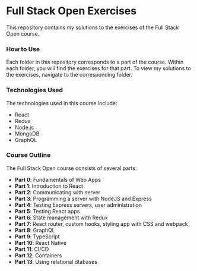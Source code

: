 # Full Stack Open Exercises

This repository contains my solutions to the exercises of the Full Stack Open course.

### How to Use

Each folder in this repository corresponds to a part of the course. Within each folder, you will find the exercises for that part. To view my solutions to the exercises, navigate to the corresponding folder.

### Technologies Used

The technologies used in this course include:

- React
- Redux
- Node.js
- MongoDB
- GraphQL

### Course Outline

The Full Stack Open course consists of several parts:

- **Part 0**: Fundamentals of Web Apps
- **Part 1**: Introduction to React
- **Part 2**: Communicating with server
- **Part 3**: Programming a server with NodeJS and Express
- **Part 4**: Testing Express servers, user administration
- **Part 5**: Testing React apps
- **Part 6**: State management with Redux
- **Part 7**: React router, custom hooks, styling app with CSS and webpack
- **Part 8**: GraphQL
- **Part 9**: TypeScript
- **Part 10**: React Native
- **Part 11**: CI/CD
- **Part 12**: Containers
- **Part 13**: Using relational dtabases
